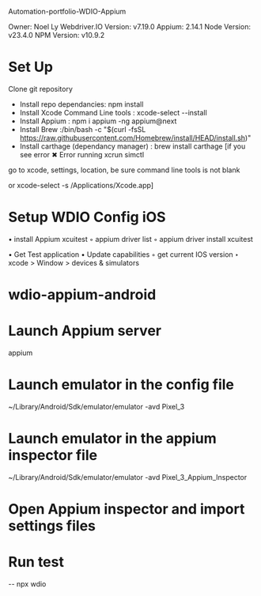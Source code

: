 
Automation-portfolio-WDIO-Appium


Owner: Noel Ly
Webdriver.IO Version: v7.19.0
Appium: 2.14.1
Node Version: v23.4.0
NPM Version: v10.9.2

# Set Up

Clone git repository

- Install repo dependancies: npm install
- Install Xcode Command Line tools : xcode-select --install
- Install Appium : npm i appium -ng appium@next
- Install Brew :/bin/bash -c "$(curl -fsSL https://raw.githubusercontent.com/Homebrew/install/HEAD/install.sh)"
- Install carthage (dependancy manager) : brew install carthage
[if you see error ✖ Error running xcrun simctl

go to xcode, settings, location, be sure command line tools is not blank

or xcode-select -s /Applications/Xcode.app]

# Setup WDIO Config iOS

• install Appium xcuitest
	◦ appium driver list
	◦ appium driver install xcuitest

• Get Test application
• Update capabilities
	◦ get current IOS version
		‣ xcode > Window > devices & simulators

# wdio-appium-android


# Launch Appium server
appium

# Launch emulator in the config file
~/Library/Android/Sdk/emulator/emulator -avd Pixel_3

# Launch emulator in the appium inspector file
~/Library/Android/Sdk/emulator/emulator -avd Pixel_3_Appium_Inspector

# Open Appium inspector and import settings files

# Run test
 -- npx wdio